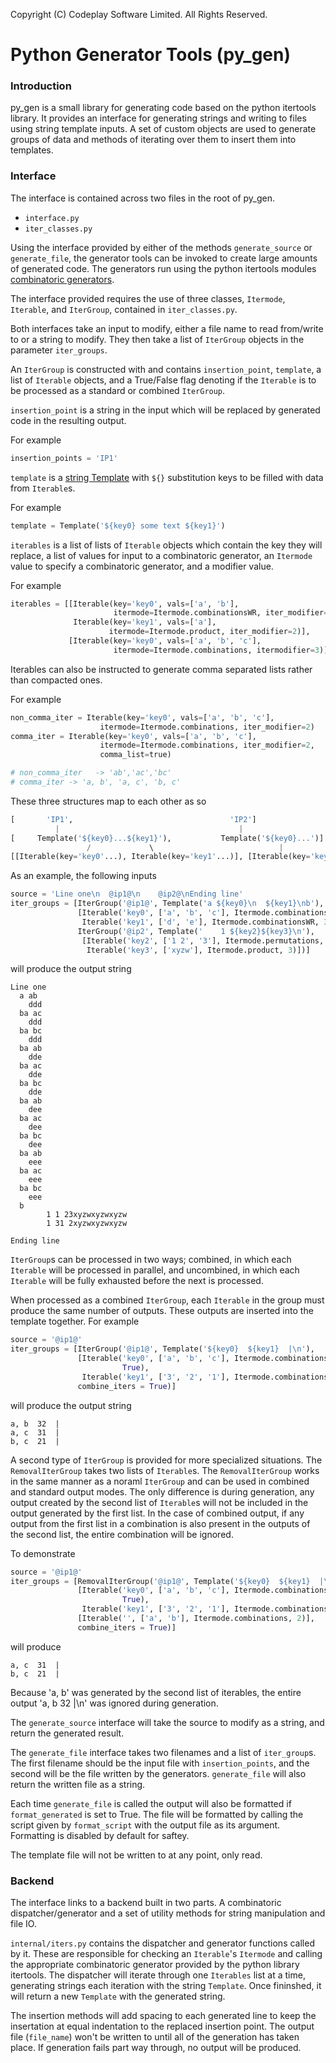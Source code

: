 Copyright (C) Codeplay Software Limited. All Rights Reserved.

# Python Generator Tools (py_gen)

### Introduction

py_gen is a small library for generating code based on the python itertools
library. It provides an interface for generating strings and writing to files
using string template inputs. A set of custom objects are used to generate
groups of data and methods of iterating over them to insert them into templates.

### Interface

The interface is contained across two files in the root of py_gen.
* `interface.py`
* `iter_classes.py`


Using the interface provided by either of the methods `generate_source` or
`generate_file`, the generator tools can be invoked to create large amounts of
generated code. The generators run using the python itertools modules
[combinatoric generators](https://docs.python.org/2/library/itertools.html).

The interface provided requires the use of three classes, `Itermode`,
`Iterable`, and `IterGroup`, contained in `iter_classes.py`.

Both interfaces take an input to modify, either a file name to read from/write
to or a string to modify. They then take a list of `IterGroup` objects in the
parameter `iter_groups`.

An `IterGroup` is constructed with and contains `insertion_point`, `template`,
a list of `Iterable` objects, and a True/False flag denoting if the `Iterable`
is to be processed as a standard or combined `IterGroup`.

`insertion_point` is a string in the input which will be replaced by
generated code in the resulting output.

For example
```python
insertion_points = 'IP1'
```

`template` is a
[string Template](https://docs.python.org/2/library/string.html#template-strings)
with `${}` substitution keys to be filled with data from `Iterable`s.

For example
```python
template = Template('${key0} some text ${key1}')
```
`iterables` is a list of lists of `Iterable` objects which contain the key they
will replace, a list of values for input to a combinatoric generator, an
`Itermode` value to specify a combinatoric generator, and a modifier value.

For example
```python
iterables = [[Iterable(key='key0', vals=['a', 'b'],
                       itermode=Itermode.combinationsWR, iter_modifier=2),
              Iterable(key='key1', vals=['a'],
                      itermode=Itermode.product, iter_modifier=2)],
             [Iterable(key='key0', vals=['a', 'b', 'c'],
                       itermode=Itermode.combinations, itermodifier=3)]
```
Iterables can also be instructed to generate comma separated lists rather than
compacted ones.

For example
```python
non_comma_iter = Iterable(key='key0', vals=['a', 'b', 'c'],
                    itermode=Itermode.combinations, iter_modifier=2)
comma_iter = Iterable(key='key0', vals=['a', 'b', 'c'],
                    itermode=Itermode.combinations, iter_modifier=2,
                    comma_list=true)

# non_comma_iter   -> 'ab','ac','bc'
# comma_iter -> 'a, b', 'a, c', 'b, c'

```


These three structures map to each other as so
```python
[       'IP1',                                   'IP2']
          |                                        |
[     Template('${key0}...${key1}'),           Template('${key0}...')]
                 /             \                            |
[[Iterable(key='key0'...), Iterable(key='key1'...)], [Iterable(key='key0'...)]]
```


As an example, the following inputs
```python
source = 'Line one\n  @ip1@\n    @ip2@\nEnding line'
iter_groups = [IterGroup('@ip1@', Template('a ${key0}\n  ${key1}\nb'),
               [Iterable('key0', ['a', 'b', 'c'], Itermode.combinations, 2),
                Iterable('key1', ['d', 'e'], Itermode.combinationsWR, 3)]),
               IterGroup('@ip2', Template('    1 ${key2}${key3}\n'),
                [Iterable('key2', ['1 2', '3'], Itermode.permutations, 2),
                 Iterable('key3', ['xyzw'], Itermode.product, 3)])]
```
will produce the output string
```
Line one
  a ab
    ddd
  ba ac
    ddd
  ba bc
    ddd
  ba ab
    dde
  ba ac
    dde
  ba bc
    dde
  ba ab
    dee
  ba ac
    dee
  ba bc
    dee
  ba ab
    eee
  ba ac
    eee
  ba bc
    eee
  b
        1 1 23xyzwxyzwxyzw
        1 31 2xyzwxyzwxyzw

Ending line
```

`IterGroup`s can be processed in two ways; combined, in which each `Iterable`
will be processed in parallel, and uncombined, in which each `Iterable` will be
fully exhausted before the next is processed.

When processed as a combined `IterGroup`, each `Iterable` in the group must
produce the same number of outputs. These outputs are inserted into the template
together. For example

```python
source = '@ip1@'
iter_groups = [IterGroup('@ip1@', Template('${key0}  ${key1}  |\n'),
               [Iterable('key0', ['a', 'b', 'c'], Itermode.combinations, 2,
                         True),
                Iterable('key1', ['3', '2', '1'], Itermode.combinations, 2)],
               combine_iters = True)]
```
will produce the output string
```
a, b  32  |
a, c  31  |
b, c  21  |
```

A second type of `IterGroup` is provided for more specialized situations. The
`RemovalIterGroup` takes two lists of `Iterable`s. The `RemovalIterGroup` works
in the same manner as a noraml `IterGroup` and can be used in combined and
standard output modes. The only difference is during generation, any output
created by the second list of `Iterable`s will not be included in the output
generated by the first list. In the case of combined output, if any output from
the first list in a combination is also present in the outputs of the second
list, the entire combination will be ignored.

To demonstrate

```python
source = '@ip1@'
iter_groups = [RemovalIterGroup('@ip1@', Template('${key0}  ${key1}  |\n'),
               [Iterable('key0', ['a', 'b', 'c'], Itermode.combinations, 2,
                         True),
                Iterable('key1', ['3', '2', '1'], Itermode.combinations, 2)],
               [Iterable('', ['a', 'b'], Itermode.combinations, 2)],
               combine_iters = True)]
```
will produce
```
a, c  31  |
b, c  21  |
```
Because 'a, b' was generated by the second list of iterables, the entire
output 'a, b  32  |\n' was ignored during generation.


The `generate_source` interface will take the source to modify as a string, and
return the generated result.

The `generate_file` interface takes two filenames and a list of `iter_group`s.
The first filename should be the input file with `insertion_points`, and the
second will be the file written by the generators. `generate_file` will also
return the written file as a string.

Each time `generate_file` is called the output will also be formatted if
`format_generated`  is set to True. The file will be formatted by calling the
script given by `format_script` with the output file as its argument.
Formatting is disabled by default for saftey.

The template file will not be written to at any point, only read.


### Backend

The interface links to a backend built in two parts. A combinatoric
dispatcher/generator and a set of utility methods for string manipulation and
file IO.

`internal/iters.py` contains the dispatcher and generator functions called by
it. These are responsible for checking an `Iterable`'s `Itermode` and calling
the appropriate combinatoric generator provided by the python library itertools.
The dispatcher will iterate through one `Iterables` list at a time, generating
strings each iteration with the string `Template`. Once fininshed, it will
return a new `Template` with the generated string.

The insertion methods will add spacing to each generated line to keep the
insertation at equal indentation to the replaced insertion point. The output
file (`file_name`) won't be written to until all of the generation has taken
place. If generation fails part way through, no output will be produced.
